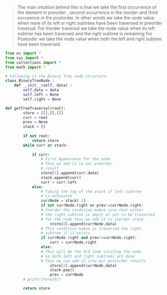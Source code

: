 

> The main intuition behind this is that we take the first occurrence of the element in preorder , second occurrence in the inorder and third occurence in the postorder.
> In other words we take the node value when none of its left or right subtrees have been traversed in preorder traversal.
> For Inorder traversal we take the node value when its left subtree has been traversed and the right subtree is remaining
> For Postorder we take the node value when both the left and right subtree have been traversed.

```python
from os import *
from sys import *
from collections import *
from math import *

# Following is the Binary Tree node structure:
class BinaryTreeNode :
    def __init__(self, data) :
        self.data = data
        self.left = None
        self.right = None

def getTreeTraversal(root):
        store = [[],[],[]]
        curr = root
        prev = None
        stack = []
        
        if not root:
            return store
        while curr or stack:
           
            if curr:
                # First Appearance for the node
                # Thus we add it to our preorder
                # result
                store[1].append(curr.data)
                stack.append(curr)
                curr = curr.left
            else:
	            # Taking the top of the stack if left subtree 
	            # is exhausted
                currNode = stack[-1]
                if not currNode.right or prev!=currNode.right:
                # Inorder the condition makes sure that either 
                # the right subtree is empty or yet to be traversed
                # for the node thus we add it to inorder stack
                    store[0].append(currNode.data)
                # This condition makes us traversed the right 
                # subtree if it exists
                if currNode.right and prev!=currNode.right:
                    curr = currNode.right
                else:
	            # This will be the 3rd time visiting the node
	            # so both left and right subtrees are done 
	            # Thus we can add it into our postorder results
                    store[2].append(currNode.data)
                    stack.pop()
                    prev = currNode
        # print(store[0])

        return store
    




```

